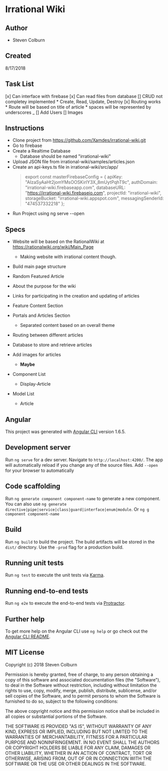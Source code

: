 # Irrational Wiki

## Author

  * Steven Colburn

## Created

8/17/2018

## Task List

  [x] Can interface with firebase
  [x] Can read files from database
  [] CRUD not completey implemented
    * Create, Read, Update, Destroy
  [x] Routing works
    * Route will be based on title of article
      * spaces will be represented by underscores _
  [] Add Users
  [] Images

## Instructions

  * Clone project from https://github.com/Xamdes/irrational-wiki.git
  * Go to firebase
  * Create a Realtime Database
    * Database should be named "irrational-wiki"
  * Upload JSON file from irrational-wiki/samples/articles.json
  * Create an api-keys.ts file in irrational-wiki/src/app/
      > export const masterFirebaseConfig = {
      > apiKey: "AIzaSyAaHt2jomYMsOOSKirlY3X_8mUytPqhT9c",
      > authDomain: "irrational-wiki.firebaseapp.com",
      > databaseURL: "https://irrational-wiki.firebaseio.com",
      > projectId: "irrational-wiki",
      > storageBucket: "irrational-wiki.appspot.com",
      > messagingSenderId: "474537332218"
      > };
  * Run Project using ng serve --open

## Specs

  * Website will be based on the RationalWiki at https://rationalwiki.org/wiki/Main_Page
    * Making website with irrational content though.
  * Build main page structure
  * Random Featured Article
  * About the purpose for the wiki
  * Links for participating in the creation and updating of articles
  * Feature Content Section
  * Portals and Articles Section
    * Separated content based on an overall theme

  * Routing between different articles
  * Database to store and retrieve articles
  * Add images for articles
    * **Maybe**

  * Component List
    * Display-Article

  * Model List
    * Article

## Angular

This project was generated with [Angular CLI](https://github.com/angular/angular-cli) version 1.6.5.

## Development server

Run `ng serve` for a dev server. Navigate to `http://localhost:4200/`. The app will automatically reload if you change any of the source files.
Add `--open` for your browser to automatically

## Code scaffolding

Run `ng generate component component-name` to generate a new component. You can also use `ng generate directive|pipe|service|class|guard|interface|enum|module`.
Or `ng g component component-name`

## Build

Run `ng build` to build the project. The build artifacts will be stored in the `dist/` directory. Use the `-prod` flag for a production build.

## Running unit tests

Run `ng test` to execute the unit tests via [Karma](https://karma-runner.github.io).

## Running end-to-end tests

Run `ng e2e` to execute the end-to-end tests via [Protractor](http://www.protractortest.org/).

## Further help

To get more help on the Angular CLI use `ng help` or go check out the [Angular CLI README](https://github.com/angular/angular-cli/blob/master/README.md).

## MIT License

Copyright (c) 2018 Steven Colburn

Permission is hereby granted, free of charge, to any person obtaining a copy
of this software and associated documentation files (the "Software"), to deal
in the Software without restriction, including without limitation the rights
to use, copy, modify, merge, publish, distribute, sublicense, and/or sell
copies of the Software, and to permit persons to whom the Software is
furnished to do so, subject to the following conditions:

The above copyright notice and this permission notice shall be included in all
copies or substantial portions of the Software.

THE SOFTWARE IS PROVIDED "AS IS", WITHOUT WARRANTY OF ANY KIND, EXPRESS OR
IMPLIED, INCLUDING BUT NOT LIMITED TO THE WARRANTIES OF MERCHANTABILITY,
FITNESS FOR A PARTICULAR PURPOSE AND NONINFRINGEMENT. IN NO EVENT SHALL THE
AUTHORS OR COPYRIGHT HOLDERS BE LIABLE FOR ANY CLAIM, DAMAGES OR OTHER
LIABILITY, WHETHER IN AN ACTION OF CONTRACT, TORT OR OTHERWISE, ARISING FROM,
OUT OF OR IN CONNECTION WITH THE SOFTWARE OR THE USE OR OTHER DEALINGS IN THE
SOFTWARE.
